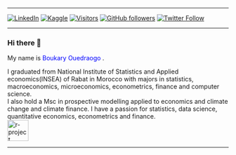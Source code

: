 
----------------------------------------------------------------------------------------------------------------------------------------------------------------------------------------------------------------
 [![LinkedIn](https://img.shields.io/badge/linkedin-%230077B5.svg?style=for-the-badge&logo=linkedin&style=flat-square&logoColor=white)](https://www.linkedin.com/in/oboukary/) [![Kaggle](https://img.shields.io/badge/kaggle-%2320BEFF.svg?&style=for-the-badge&logo=kaggle&style=flat-square&logoColor=white)](https://www.kaggle.com/oboukary) [![Visitors](https://api.visitorbadge.io/api/visitors?path=https%3A%2F%2Fgithub.com%2Foboukary&countColor=%2337d67a&style=flat-square&labelStyle=upper)](https://visitorbadge.io/status?path=https%3A%2F%2Fgithub.com%2Foboukary) [![GitHub followers](https://img.shields.io/github/followers/oboukary.svg?style=social&label=Follow&maxAge=2592000)](https://github.com/oboukary?tab=followers) [![Twitter Follow](https://img.shields.io/twitter/follow/Boukary16.svg?style=social)](https://twitter.com/Boukary16) 
 
----------------------------------------------------------------------------------------------------------------------------------------------------------------------------------------------------------------
### Hi there 👋

My name is <span style="color:blue;"> Boukary Ouedraogo </span>.

I graduated from National Institute of Statistics and Applied economics(INSEA) of Rabat in Morocco with majors in statistics, macroeconomics, microeconomics, econometrics, finance and computer science. <br>
I also hold a Msc in prospective modelling applied to economics and climate change and climate finance. 
I have a passion for statistics, data science, quantitative economics, econometrics and finance.
<br>
<img width="48" height="48" src="https://img.icons8.com/fluency/48/r-project.png" alt="r-project"/>


----------------------------------------------------------------------------------------------------------------------------------------------------------------------------------------------------------------
